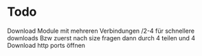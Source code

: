 # Todo

Download Module mit mehreren Verbindungen /2-4 für schnellere downloads
Bzw zuerst nach size fragen dann durch 4 teilen und 4 Download http ports öffnen


